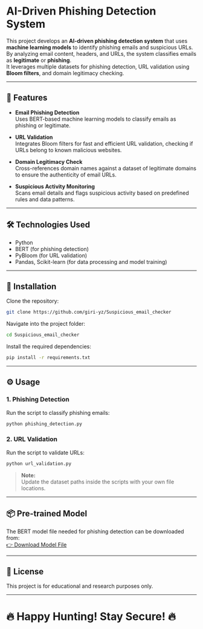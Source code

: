 # AI-Driven Phishing Detection System

This project develops an **AI-driven phishing detection system** that uses **machine learning models** to identify phishing emails and suspicious URLs.  
By analyzing email content, headers, and URLs, the system classifies emails as **legitimate** or **phishing**.  
It leverages multiple datasets for phishing detection, URL validation using **Bloom filters**, and domain legitimacy checking.

---

## 🚀 Features

- **Email Phishing Detection**  
  Uses BERT-based machine learning models to classify emails as phishing or legitimate.

- **URL Validation**  
  Integrates Bloom filters for fast and efficient URL validation, checking if URLs belong to known malicious websites.

- **Domain Legitimacy Check**  
  Cross-references domain names against a dataset of legitimate domains to ensure the authenticity of email URLs.

- **Suspicious Activity Monitoring**  
  Scans email details and flags suspicious activity based on predefined rules and data patterns.

---

## 🛠️ Technologies Used

- Python
- BERT (for phishing detection)
- PyBloom (for URL validation)
- Pandas, Scikit-learn (for data processing and model training)

---

## 🧩 Installation

Clone the repository:
```bash
git clone https://github.com/giri-yz/Suspicious_email_checker
```

Navigate into the project folder:
```bash
cd Suspicious_email_checker
```

Install the required dependencies:
```bash
pip install -r requirements.txt
```

---

## ⚙️ Usage

### 1. Phishing Detection

Run the script to classify phishing emails:
```bash
python phishing_detection.py
```

### 2. URL Validation

Run the script to validate URLs:
```bash
python url_validation.py
```

> **Note:**  
> Update the dataset paths inside the scripts with your own file locations.

---

## 📦 Pre-trained Model

The BERT model file needed for phishing detection can be downloaded from:  
[👉 Download Model File](https://drive.google.com/drive/folders/1CnL71kGvGesyV6pNCTEyMp_syXdgMpUr?usp=sharing)

---

## 📜 License

This project is for educational and research purposes only.

---

# 🔥 Happy Hunting! Stay Secure! 🔥

